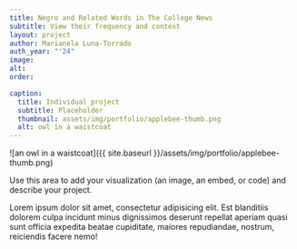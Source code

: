 ```yaml
---
title: Negro and Related Words in The College News
subtitle: View their frequency and context
layout: project
author: Marianela Luna-Torrado
auth_year: "'24"
image: 
alt:
order: 

caption:
  title: Individual project
  subtitle: Placeholder
  thumbnail: assets/img/portfolio/applebee-thumb.png
  alt: owl in a waistcoat
---
```


![an owl in a waistcoat]({{ site.baseurl }}/assets/img/portfolio/applebee-thumb.png)

Use this area to add your visualization (an image, an embed, or code) and describe your project. 

Lorem ipsum dolor sit amet, consectetur adipisicing elit. Est blanditiis dolorem culpa incidunt minus dignissimos deserunt repellat aperiam quasi sunt officia expedita beatae cupiditate, maiores repudiandae, nostrum, reiciendis facere nemo!

